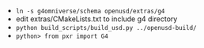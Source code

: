 
* `ln -s g4omniverse/schema openusd/extras/g4`
* edit extras/CMakeLists.txt to include g4 directory
* `python build_scripts/build_usd.py ../openusd-build/`
* `python> from pxr import G4`
